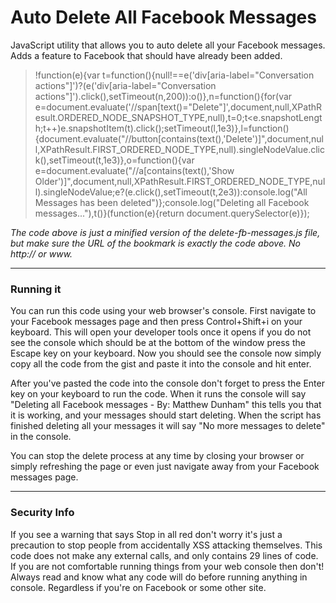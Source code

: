 # Auto Delete All Facebook Messages

JavaScript utility that allows you to auto delete all your Facebook messages. Adds a feature to Facebook that should have already been added.

> !function(e){var t=function(){null!==e('div[aria-label="Conversation actions"]')?(e('div[aria-label="Conversation actions"]').click(),setTimeout(n,200)):o()},n=function(){for(var e=document.evaluate('//span[text()="Delete"]',document,null,XPathResult.ORDERED_NODE_SNAPSHOT_TYPE,null),t=0;t<e.snapshotLength;t++)e.snapshotItem(t).click();setTimeout(l,1e3)},l=function(){document.evaluate("//button[contains(text(),'Delete')]",document,null,XPathResult.FIRST_ORDERED_NODE_TYPE,null).singleNodeValue.click(),setTimeout(t,1e3)},o=function(){var e=document.evaluate("//a[contains(text(),'Show Older')]",document,null,XPathResult.FIRST_ORDERED_NODE_TYPE,null).singleNodeValue;e?(e.click(),setTimeout(t,2e3)):console.log("All Messages has been deleted")};console.log("Deleting all Facebook messages..."),t()}(function(e){return document.querySelector(e)});

*The code above is just a minified version of the delete-fb-messages.js file, but make sure the URL of the bookmark is exactly the code above. No http:// or www.*


* * *

### Running it

You can run this code using your web browser's console. First navigate to your Facebook messages page and then press Control+Shift+i on your keyboard. This will open your developer tools once it opens if you do not see the console which should be at the bottom of the window press the Escape key on your keyboard. Now you should see the console now simply copy all the code from the gist and paste it into the console and hit enter.

After you've pasted the code into the console don't forget to press the Enter key on your keyboard to run the code. When it runs the console will say "Deleting all Facebook messages - By: Matthew Dunham" this tells you that it is working, and your messages should start deleting. When the script has finished deleting all your messages it will say "No more messages to delete" in the console.

You can stop the delete process at any time by closing your browser or simply refreshing the page or even just navigate away from your Facebook messages page. 


* * *


### Security Info

If you see a warning that says Stop in all red don't worry it's just a precaution to stop people from accidentally XSS attacking themselves. This code does not make any external calls, and only contains 29 lines of code. If you are not comfortable running things from your web console then don't! Always read and know what any code will do before running anything in console. Regardless if you're on Facebook or some other site.